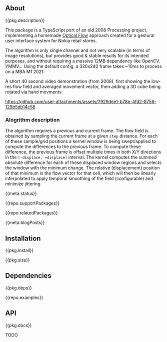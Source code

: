 <!-- include ../../assets/tpl/header.md -->

<!-- toc -->

## About

{{pkg.description}}

This package is a TypeScript port of an old 2008 Processing project,
implementing a homemade [Optical
Flow](https://en.wikipedia.org/wiki/Optical_flow) approach created for a
gestural user interface system for Nokia retail stores.

The algorithm is only single channel and not very scalable (in terms of image
resolutions), but provides good & stable results for its intended purposes, and
without requiring a massive 12MB dependency like OpenCV. YMMV... Using the
default config, a 320x240 frame takes ~10ms to process on a MBA M1 2021.

A short 40 second video demonstration (from 2008), first showing the low-res
flow field and averaged movement vector, then adding a 3D cube being rotated via
hand movments:

https://github.com/user-attachments/assets/7929dee1-b78e-4fd2-8756-129b5db14c58

### Alogrithm description

The algorithm requires a previous and current frame. The flow field is obtained
by sampling the current frame at a given `step` distance. For each of these
sample/grid positions a kernel window is being swept/applied to compute the
differences to the previous frame. To compute these difference, the previous
frame is offset multiple times in both X/Y directions in the `[-displace,
+displace]` interval. The kernel computes the summed absolute difference for
each of these displaced window regions and selects the window with the minimum
change. The relative (displacement) position of that minimum is the flow vector
for that cell, which will then be linearly interpolated to apply temporal
smoothing of the field (configurable) and minimize jittering.

{{meta.status}}

{{repo.supportPackages}}

{{repo.relatedPackages}}

{{meta.blogPosts}}

## Installation

{{pkg.install}}

{{pkg.size}}

## Dependencies

{{pkg.deps}}

{{repo.examples}}

## API

{{pkg.docs}}

TODO

<!-- include ../../assets/tpl/footer.md -->
